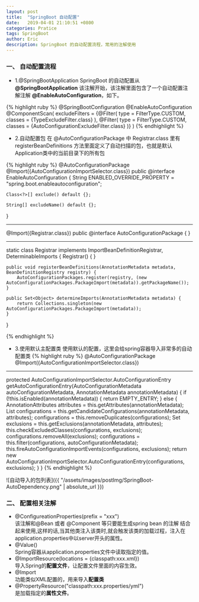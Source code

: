 ```yaml
---
layout: post
title:  "SpringBoot 自动配置"
date:   2019-04-01 21:10:51 +0800
categories: Pratice
tags: SpringBoot
author: Eric
description: SpringBoot 的自动配置流程，常用的注解使用
---
```


### 一、 自动配置流程
- 1.@SpringBootApplication
SpringBoot 的自动配置从 **@SpringBootApplication** 该注解开始，该注解里面包含了一个自动配置注解注解 **@EnableAutoConfiguration**，如下。   

{% highlight ruby %}
@SpringBootConfiguration
@EnableAutoConfiguration
@ComponentScan(
    excludeFilters = {@Filter(
    type = FilterType.CUSTOM,
    classes = {TypeExcludeFilter.class}
), @Filter(
    type = FilterType.CUSTOM,
    classes = {AutoConfigurationExcludeFilter.class}
)}
)
{%  endhighlight %}

- 2.自动配置包
在 @AutoConfigurationPackage 中 Registrar.class 里有 registerBeanDefinitions 方法里面定义了自动扫描的包，也就是默认Application类中的当前目录下的所有包

{% highlight ruby %}
@AutoConfigurationPackage
@Import({AutoConfigurationImportSelector.class})
public @interface EnableAutoConfiguration {
    String ENABLED_OVERRIDE_PROPERTY = "spring.boot.enableautoconfiguration";

    Class<?>[] exclude() default {};

    String[] excludeName() default {};
}

-------

@Import({Registrar.class})
public @interface AutoConfigurationPackage {
}

-------

static class Registrar implements ImportBeanDefinitionRegistrar, DeterminableImports {
    Registrar() {
    }

    public void registerBeanDefinitions(AnnotationMetadata metadata, BeanDefinitionRegistry registry) {
        AutoConfigurationPackages.register(registry, (new AutoConfigurationPackages.PackageImport(metadata)).getPackageName());
    }

    public Set<Object> determineImports(AnnotationMetadata metadata) {
        return Collections.singleton(new AutoConfigurationPackages.PackageImport(metadata));
    }
}

{%  endhighlight %}

- 3.使用默认主配置类 
使用默认的配置，这里会给spring容器导入非常多的自动配置类
{% highlight ruby %}
@AutoConfigurationPackage
@Import({AutoConfigurationImportSelector.class})

-------

protected AutoConfigurationImportSelector.AutoConfigurationEntry getAutoConfigurationEntry(AutoConfigurationMetadata autoConfigurationMetadata, AnnotationMetadata annotationMetadata) {
    if (!this.isEnabled(annotationMetadata)) {
        return EMPTY_ENTRY;
    } else {
        AnnotationAttributes attributes = this.getAttributes(annotationMetadata);
        List<String> configurations = this.getCandidateConfigurations(annotationMetadata, attributes);
        configurations = this.removeDuplicates(configurations);
        Set<String> exclusions = this.getExclusions(annotationMetadata, attributes);
        this.checkExcludedClasses(configurations, exclusions);
        configurations.removeAll(exclusions);
        configurations = this.filter(configurations, autoConfigurationMetadata);
        this.fireAutoConfigurationImportEvents(configurations, exclusions);
        return new AutoConfigurationImportSelector.AutoConfigurationEntry(configurations, exclusions);
    }
}
{%  endhighlight %}

![自动导入的包列表]({{ "/assets/images/postImg/SpringBoot-AutoDependency.png" | absolute_url }})

### 二、 配置相关注解   
- @ConfigureationProperties(prefix = "xxx")   
    该注解和@Bean 或者 @Component 等只要能生成spring bean 的注解 结合起来使用,这样的话,当其他类注入该类时,就会触发该类的加载过程，注入在application.properties中以server开头的属性。   
- @Value()   
Spring容器从application.properties文件中读取指定的值。
- @ImportResource(locations = {classpath:xxx.xml})   
    导入Spring的**配置文件**，让配置文件里面的内容生效。   
- @Import   
    功能类似XML配置的，用来导入**配置类**   
- @PropertyResource("classpath:xxx.properties/yml")   
    是加载指定的**属性文件**。   



